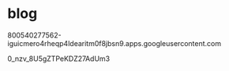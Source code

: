 # blog
800540277562-iguicmero4rheqp4ldearitm0f8jbsn9.apps.googleusercontent.com


0_nzv_8U5gZTPeKDZ27AdUm3